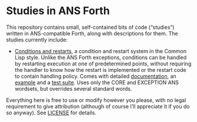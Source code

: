 # Studies in ANS Forth

This repository contains small, self-contained bits of code (“studies”)
written in ANS-compatible Forth, along with descriptions for them.  The
studies currently include:

* [Conditions and restarts](conres.fth), a condition and restart system
  in the Common Lisp style.  Unlike the ANS Forth exceptions, conditions
  can be handled by restarting execution at one of predetermined points,
  without requiring the handler to know how the restart is implemented
  or the restart code to contain handling policy.  Comes with detailed
  [documentation](conres.md), an [example](crexam.fth) and a [test
  suite](crtest.fth).  Uses only the CORE and EXCEPTION ANS wordsets,
  but overrides several standard words.

Everything here is free to use or modify however you please, with no
legal requirement to give attribution (although of course I’ll
appreciate it if you do so anyway).  See [LICENSE](LICENSE) for details.
